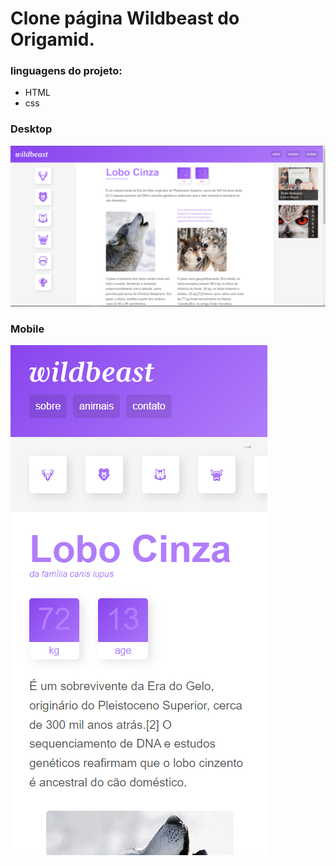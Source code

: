 # Clone página Wildbeast do Origamid.

### linguagens do projeto:

* HTML
* css 

### Desktop

![wildbeast](img/readme/wildbeats-g.png)

### Mobile

![wildbeast](img/readme/wildbeats-p.png)